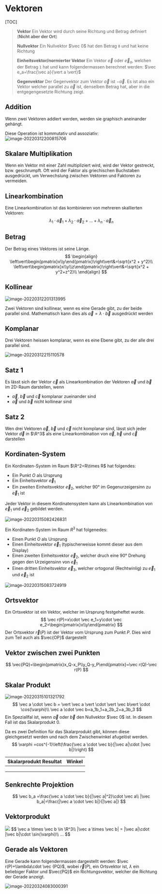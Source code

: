 # Vektoren

[TOC]

> **Vektor**
> Ein Vektor wird durch seine Richtung und Betrag definiert (**Nicht aber der Ort**)
>
> **Nullvektor**
> Ein Nullvektor $\vec 0$ hat den Betrag `0` und hat keine Richtung
>
> **Einheitsvektor/normierter Vektor**
> Ein Vektor $\vec e$ oder $\vec e_a$, welchen der Betrag `1` hat und kann folgendermassen berechnet werden: $\vec e_a=\frac{\vec a}{\vert a \vert}$
>
> **Gegenvektor**
> Der Gegenvektor zum Vektor $\vec a$ ist $-\vec a$. Es ist also ein Vektor welcher parallel zu $\vec a$ ist, denselben Betrag hat, aber in die entgegengesetzte Richtung zeigt.

## Addition

Wenn zwei Vektoren addiert werden, werden sie graphisch aneinander gehängt.

Diese Operation ist kommutativ und assoziativ:![image-20220312200815706](res/image-20220312200815706.png)

## Skalare Multiplikation

Wenn ein Vektor mit einer Zahl multipliziert wird, wird der Vektor gestreckt, bzw. geschrumpft. Oft wird der Faktor als griechischen Buchstaben ausgedrückt, um Verwechslung zwischen Vektoren und Faktoren zu vermeiden.

## Linearkombination

Eine Linearkombination ist das kombinieren von mehreren skallierten Vektoren:
$$
\lambda_1\cdot\vec a_1+\lambda_2\cdot\vec a_2+...+\lambda_n\cdot\vec a_n
$$

## Betrag

Der Betrag eines Vektores ist seine Länge. 
$$
\begin{align}
\left\vert\begin{pmatrix}x\\y\end{pmatrix}\right\vert&=\sqrt{x^2 + y^2}\\ 
\left\vert\begin{pmatrix}x\\y\\z\end{pmatrix}\right\vert&=\sqrt{x^2 + y^2+z^2}\\
\end{align}
$$


## Kollinear

![image-20220312201313995](res/image-20220312201313995.png)

Zwei Vektoren sind kollinear, wenn es eine Gerade gibt, zu der beide parallel sind. Mathematisch kann dies als $\vec a = \lambda\cdot\vec b$ ausgedrückt werden

## Komplanar

Drei Vektoren heissen komplanar, wenn es eine Ebene gibt, zu der alle drei parallel sind.

![image-20220312215110578](res/image-20220312215110578.png)

## Satz 1

Es lässt sich der Vektor $\vec c$ als Linearkombination der Vektoren $\vec a$ und $\vec b$ im 2D-Raum darstellen, wenn

* $\vec a$, $\vec b$ und $\vec c$ komplanar zueinander sind
* $\vec a$ und $\vec b$ nicht kollinear sind

## Satz 2

Wen drei Vektoren $\vec a$, $\vec b$ und $\vec c$ nicht komplanar sind, lässt sich jeder Vektor $\vec d$ in $\R^3$ als eine Linearkombination von $\vec a$, $\vec b$ und $\vec c$ darstellen

## Kordinaten-System

Ein Kordinaten-System im Raum $\R^2=R\times R$ hat folgendes:

- Ein Punkt $O$ als Ursprung
- Ein Einheitsvektor $\vec e_1$
- Ein zweiten Einheitsvektor $\vec e_2$, welcher 90° im Gegenurzeigersinn zu $\vec e_1$ ist

Jeder Vektor in diesem Kordinatensystem kann als Linearkombination von $\vec e_1$ und $\vec e_2$ gebildet werden.



![image-20220315082426831](res/image-20220315082426831.png)

Ein Kordinaten-System im Raum $R^3$ hat folgenedes:

- Einen Punkt $O$ als Ursprung
- Einen Einheitsvektor $\vec e_1$ (typischerweisse kommt dieser aus dem Display)
- Einen zweiten Einheitsvektor $\vec e_2$, welcher druch eine 90° Drehung gegen den Urzeigensinn von $\vec e_1$
- Einen dritten Einheitsvektor $\vec e_3$, welcher ortogonal (Rechtwinlig) zu $\vec e_1$ und $\vec e_2$ ist

![image-20220315083724919](res/image-20220315083724919.png)

## Ortsvektor

Ein Ortsvektor ist ein Vektor, welcher im Ursprung festgeheftet wurde.
$$
\vec r(P)=x\cdot \vec e_1+y\cdot \vec e_2=\begin{pmatrix}x\\y\end{pmatrix}
$$
Der Ortsvektor $\vec r(P)$ ist der Vektor vom Ursprung zum Punkt $P$. Dies wird zum Teil auch als $\vec{OP}$ dargestellt

## Vektor zwischen zwei Punkten

$$
\vec{PQ}=\begin{pmatrix}x_Q-x_P\\y_Q-y_P\end{pmatrix}=\vec r(Q)-\vec r(P)
$$

## Skalar Produkt

![image-20220315101321792](res/image-20220315101321792.png)
$$
\vec a \cdot \vec b = \vert \vec a \vert \cdot \vert \vec b\vert \cdot \cos(\varphi)\\
\vec a \cdot \vec b=a_1b_1+a_2b_2+a_3b_3
$$
Ein Speziallfal ist, wenn $\vec a$ oder $\vec b$ den Nullvektor $\vec 0$ ist. In diesem Fall ist das Skalarprodukt $0$.

Da es zwei Definition für das Skalarprodukt gibt, können diese gleichgesetzt werden und nach dem Zwischenwinkel afugelöst werden.
$$
\varphi =cos^{-1}\left(\frac{\vec a \cdot \vec b}{|\vec a|\cdot |\vec b|}\right)
$$

| Skalarprodukt Resultat | Winkel |
| ---------------------- | ------ |
|                        |        |
|                        |        |
|                        |        |

## Senkrechte Projektion

$$
\vec b_a =\frac{\vec a \cdot \vec b}{|\vec a|^2}\cdot \vec a\\
|\vec b_a|=\frac{|\vec a \cdot \vec b|}{|\vec a|}
$$

## Vektorprodukt

<img src="res/IMG0760.png">
$$
\vec a \times \vec b \in \R^3\\
|\vec a \times \vec b| = |\vec a|\cdot |\vec b|\cdot \sin(\varphi)\\
...
$$

## Gerade als Vektoren

Eine Gerade kann folgendermassen dargestellt werden: $\vec r(P)+\lambda\cdot \vec {PQ}$, wobei $\vec r(P)$, ein Ortsvektor ist, $\lambda$ ein beliebiger Faktor und $\vec{PQ}$ ein Richtungsvektor, welcher die Richtung der Gerade anzeigt.

![image-20220324083000391](res/image-20220324083000391.png)